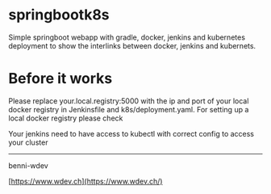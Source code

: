 # springbootk8s
Simple springboot webapp with gradle, docker, jenkins and kubernetes deployment to show the interlinks between docker, jenkins and kubernets.

# Before it works
Please replace your.local.registry:5000 with the ip and port of your local docker registry in Jenkinsfile and k8s/deployment.yaml.
For setting up a local docker registry please check 

Your jenkins need to have access to kubectl with correct config to access your cluster


--------------------------------------
benni-wdev

[https://www.wdev.ch](https://www.wdev.ch/)